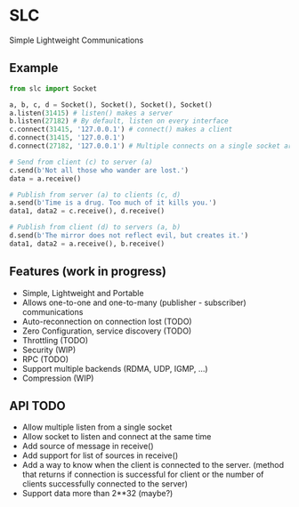 # SLC
Simple Lightweight Communications

## Example

```python
from slc import Socket

a, b, c, d = Socket(), Socket(), Socket(), Socket()
a.listen(31415) # listen() makes a server
b.listen(27182) # By default, listen on every interface
c.connect(31415, '127.0.0.1') # connect() makes a client
d.connect(31415, '127.0.0.1')
d.connect(27182, '127.0.0.1') # Multiple connects on a single socket are supported

# Send from client (c) to server (a)
c.send(b'Not all those who wander are lost.')
data = a.receive()

# Publish from server (a) to clients (c, d)
a.send(b'Time is a drug. Too much of it kills you.')
data1, data2 = c.receive(), d.receive()

# Publish from client (d) to servers (a, b)
d.send(b'The mirror does not reflect evil, but creates it.')
data1, data2 = a.receive(), b.receive()
```

## Features (work in progress)

* Simple, Lightweight and Portable
* Allows one-to-one and one-to-many (publisher - subscriber) communications
* Auto-reconnection on connection lost (TODO)
* Zero Configuration, service discovery (TODO)
* Throttling (TODO)
* Security (WIP)
* RPC (TODO)
* Support multiple backends (RDMA, UDP, IGMP, ...)
* Compression (WIP)

## API TODO

* Allow multiple listen from a single socket
* Allow socket to listen and connect at the same time
* Add source of message in receive()
* Add support for list of sources in receive()
* Add a way to know when the client is connected to the server. (method that returns if connection is successful for client or the number of clients successfully connected to the server)
* Support data more than 2**32 (maybe?)
